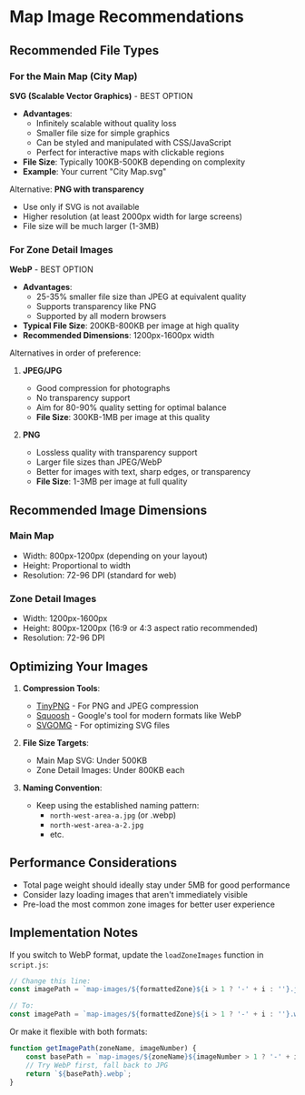 # Map Image Recommendations

## Recommended File Types

### For the Main Map (City Map)
**SVG (Scalable Vector Graphics)** - BEST OPTION
- **Advantages**: 
  - Infinitely scalable without quality loss
  - Smaller file size for simple graphics
  - Can be styled and manipulated with CSS/JavaScript
  - Perfect for interactive maps with clickable regions
- **File Size**: Typically 100KB-500KB depending on complexity
- **Example**: Your current "City Map.svg"

Alternative:
**PNG with transparency**
- Use only if SVG is not available
- Higher resolution (at least 2000px width for large screens)
- File size will be much larger (1-3MB)

### For Zone Detail Images
**WebP** - BEST OPTION
- **Advantages**:
  - 25-35% smaller file size than JPEG at equivalent quality
  - Supports transparency like PNG
  - Supported by all modern browsers
- **Typical File Size**: 200KB-800KB per image at high quality
- **Recommended Dimensions**: 1200px-1600px width

Alternatives in order of preference:
1. **JPEG/JPG**
   - Good compression for photographs
   - No transparency support
   - Aim for 80-90% quality setting for optimal balance
   - **File Size**: 300KB-1MB per image at this quality

2. **PNG**
   - Lossless quality with transparency support
   - Larger file sizes than JPEG/WebP
   - Better for images with text, sharp edges, or transparency
   - **File Size**: 1-3MB per image at full quality

## Recommended Image Dimensions

### Main Map
- Width: 800px-1200px (depending on your layout)
- Height: Proportional to width
- Resolution: 72-96 DPI (standard for web)

### Zone Detail Images
- Width: 1200px-1600px
- Height: 800px-1200px (16:9 or 4:3 aspect ratio recommended)
- Resolution: 72-96 DPI

## Optimizing Your Images

1. **Compression Tools**:
   - [TinyPNG](https://tinypng.com/) - For PNG and JPEG compression
   - [Squoosh](https://squoosh.app/) - Google's tool for modern formats like WebP
   - [SVGOMG](https://jakearchibald.github.io/svgomg/) - For optimizing SVG files

2. **File Size Targets**:
   - Main Map SVG: Under 500KB
   - Zone Detail Images: Under 800KB each

3. **Naming Convention**:
   - Keep using the established naming pattern: 
     - `north-west-area-a.jpg` (or .webp)
     - `north-west-area-a-2.jpg`
     - etc.

## Performance Considerations

- Total page weight should ideally stay under 5MB for good performance
- Consider lazy loading images that aren't immediately visible
- Pre-load the most common zone images for better user experience

## Implementation Notes

If you switch to WebP format, update the `loadZoneImages` function in `script.js`:

```javascript
// Change this line:
const imagePath = `map-images/${formattedZone}${i > 1 ? '-' + i : ''}.jpg`;

// To:
const imagePath = `map-images/${formattedZone}${i > 1 ? '-' + i : ''}.webp`;
```

Or make it flexible with both formats:

```javascript
function getImagePath(zoneName, imageNumber) {
    const basePath = `map-images/${zoneName}${imageNumber > 1 ? '-' + imageNumber : ''}`;
    // Try WebP first, fall back to JPG
    return `${basePath}.webp`;
}
``` 